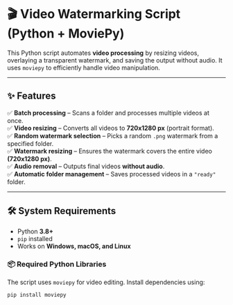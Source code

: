 # 🎬 Video Watermarking Script (Python + MoviePy)

This Python script automates **video processing** by resizing videos, overlaying a transparent watermark, and saving the output without audio. It uses `moviepy` to efficiently handle video manipulation.

---

## ✨ Features
✅ **Batch processing** – Scans a folder and processes multiple videos at once.  
✅ **Video resizing** – Converts all videos to **720x1280 px** (portrait format).  
✅ **Random watermark selection** – Picks a random `.png` watermark from a specified folder.  
✅ **Watermark resizing** – Ensures the watermark covers the entire video **(720x1280 px)**.  
✅ **Audio removal** – Outputs final videos **without audio**.  
✅ **Automatic folder management** – Saves processed videos in a `"ready"` folder.  

---

## 🛠️ System Requirements

- Python **3.8+**
- `pip` installed
- Works on **Windows, macOS, and Linux**

### **📦 Required Python Libraries**
The script uses `moviepy` for video editing. Install dependencies using:

```bash
pip install moviepy
